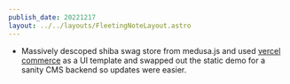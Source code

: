 ```yaml
---
publish_date: 20221217    
layout: ../../layouts/FleetingNoteLayout.astro
---
```

- Massively descoped shiba swag store from medusa.js and used [vercel commerce](https://github.com/vercel/commerce) as a UI template and swapped out the static demo for a sanity CMS backend so updates were easier. 